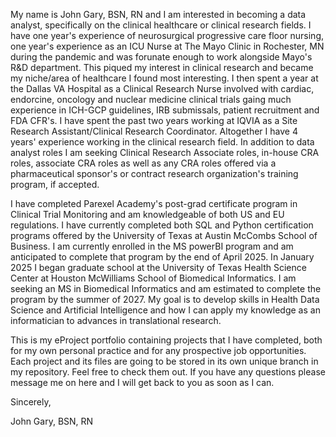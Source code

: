 My name is John Gary, BSN, RN and I am interested in becoming a data analyst, specifically on the clinical healthcare or clinical research fields.
I have one year's experience of neurosurgical progressive care floor nursing, one year's experience as an ICU Nurse at The Mayo Clinic in Rochester, MN during the pandemic and was forunate enough to work alongside Mayo's R&D department. This piqued my interest in clinical research and became my niche/area of healthcare I found most interesting.
I then spent a year at the Dallas VA Hospital as a Clinical Research Nurse involved with cardiac, endorcine, oncology and nuclear medicine clinical trials gaing much experience in ICH-GCP guidelines, IRB submissals, patient recruitment and FDA CFR's.
I have spent the past two years working at IQVIA as a Site Research Assistant/Clinical Research Coordinator.
Altogether I have 4 years' experience working in the clinical research field. In addition to data analyst roles I am seeking Clinical Research Associate roles, in-house CRA roles, associate CRA roles as well as any CRA roles offered via a pharmaceutical sponsor's or contract research organization's training program, if accepted.

I have completed Parexel Academy's post-grad certificate program in Clinical Trial Monitoring and am knowledgeable of both US and EU regulations. I have currently completed both SQL and Python certification programs offered by the University of Texas at Austin McCombs School of Business. I am currently enrolled in the MS powerBI program and am anticipated to complete that program by the end of April 2025.
In January 2025 I began graduate school at the University of Texas Health Science Center at Houston McWilliams School of Biomedical Informatics. I am seeking an MS in Biomedical Informatics and am estimated to complete the program by the summer of 2027. My goal is to develop skills in Health Data Science and Artificial Intelligence and how I can apply my knowledge as an informatician to advances in translational research.

This is my eProject portfolio containing projects that I have completed, both for my own personal practice and for any prospective job opportunities.
Each project and its files are going to be stored in its own unique branch in my repository. Feel free to check them out. If you have any questions please message me on here and I will get back to you as soon as I can.

Sincerely,

John Gary, BSN, RN
